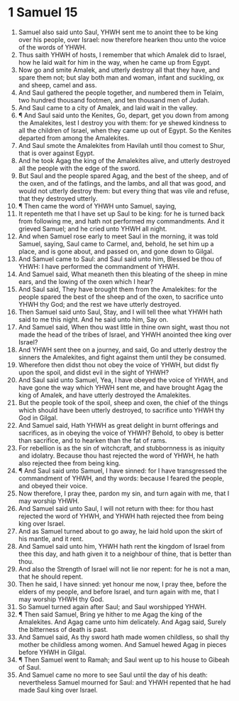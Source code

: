 ﻿# 1 Samuel  15
1. Samuel also said unto Saul, YHWH sent me to anoint thee to be king over his people, over Israel: now therefore hearken thou unto the voice of the words of YHWH. 
2. Thus saith YHWH of hosts, I remember that which Amalek did to Israel, how he laid wait for him in the way, when he came up from Egypt. 
3. Now go and smite Amalek, and utterly destroy all that they have, and spare them not; but slay both man and woman, infant and suckling, ox and sheep, camel and ass. 
4. And Saul gathered the people together, and numbered them in Telaim, two hundred thousand footmen, and ten thousand men of Judah. 
5. And Saul came to a city of Amalek, and laid wait in the valley. 
6. ¶ And Saul said unto the Kenites, Go, depart, get you down from among the Amalekites, lest I destroy you with them: for ye shewed kindness to all the children of Israel, when they came up out of Egypt. So the Kenites departed from among the Amalekites. 
7. And Saul smote the Amalekites from Havilah until thou comest to Shur, that is over against Egypt. 
8. And he took Agag the king of the Amalekites alive, and utterly destroyed all the people with the edge of the sword. 
9. But Saul and the people spared Agag, and the best of the sheep, and of the oxen, and of the fatlings, and the lambs, and all that was good, and would not utterly destroy them: but every thing that was vile and refuse, that they destroyed utterly. 
10. ¶ Then came the word of YHWH unto Samuel, saying, 
11. It repenteth me that I have set up Saul to be king: for he is turned back from following me, and hath not performed my commandments. And it grieved Samuel; and he cried unto YHWH all night. 
12. And when Samuel rose early to meet Saul in the morning, it was told Samuel, saying, Saul came to Carmel, and, behold, he set him up a place, and is gone about, and passed on, and gone down to Gilgal. 
13. And Samuel came to Saul: and Saul said unto him, Blessed be thou of YHWH: I have performed the commandment of YHWH. 
14. And Samuel said, What meaneth then this bleating of the sheep in mine ears, and the lowing of the oxen which I hear? 
15. And Saul said, They have brought them from the Amalekites: for the people spared the best of the sheep and of the oxen, to sacrifice unto YHWH thy God; and the rest we have utterly destroyed. 
16. Then Samuel said unto Saul, Stay, and I will tell thee what YHWH hath said to me this night. And he said unto him, Say on. 
17. And Samuel said, When thou wast little in thine own sight, wast thou not made the head of the tribes of Israel, and YHWH anointed thee king over Israel? 
18. And YHWH sent thee on a journey, and said, Go and utterly destroy the sinners the Amalekites, and fight against them until they be consumed. 
19. Wherefore then didst thou not obey the voice of YHWH, but didst fly upon the spoil, and didst evil in the sight of YHWH? 
20. And Saul said unto Samuel, Yea, I have obeyed the voice of YHWH, and have gone the way which YHWH sent me, and have brought Agag the king of Amalek, and have utterly destroyed the Amalekites. 
21. But the people took of the spoil, sheep and oxen, the chief of the things which should have been utterly destroyed, to sacrifice unto YHWH thy God in Gilgal. 
22. And Samuel said, Hath YHWH as great delight in burnt offerings and sacrifices, as in obeying the voice of YHWH? Behold, to obey is better than sacrifice, and to hearken than the fat of rams. 
23. For rebellion is as the sin of witchcraft, and stubbornness is as iniquity and idolatry. Because thou hast rejected the word of YHWH, he hath also rejected thee from being king. 
24. ¶ And Saul said unto Samuel, I have sinned: for I have transgressed the commandment of YHWH, and thy words: because I feared the people, and obeyed their voice. 
25. Now therefore, I pray thee, pardon my sin, and turn again with me, that I may worship YHWH. 
26. And Samuel said unto Saul, I will not return with thee: for thou hast rejected the word of YHWH, and YHWH hath rejected thee from being king over Israel. 
27. And as Samuel turned about to go away, he laid hold upon the skirt of his mantle, and it rent. 
28. And Samuel said unto him, YHWH hath rent the kingdom of Israel from thee this day, and hath given it to a neighbour of thine, that is better than thou. 
29. And also the Strength of Israel will not lie nor repent: for he is not a man, that he should repent. 
30. Then he said, I have sinned: yet honour me now, I pray thee, before the elders of my people, and before Israel, and turn again with me, that I may worship YHWH thy God. 
31. So Samuel turned again after Saul; and Saul worshipped YHWH. 
32. ¶ Then said Samuel, Bring ye hither to me Agag the king of the Amalekites. And Agag came unto him delicately. And Agag said, Surely the bitterness of death is past. 
33. And Samuel said, As thy sword hath made women childless, so shall thy mother be childless among women. And Samuel hewed Agag in pieces before YHWH in Gilgal. 
34. ¶ Then Samuel went to Ramah; and Saul went up to his house to Gibeah of Saul. 
35. And Samuel came no more to see Saul until the day of his death: nevertheless Samuel mourned for Saul: and YHWH repented that he had made Saul king over Israel. 
